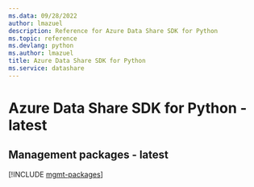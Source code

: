 ```yaml
---
ms.data: 09/28/2022
author: lmazuel
description: Reference for Azure Data Share SDK for Python
ms.topic: reference
ms.devlang: python
ms.author: lmazuel
title: Azure Data Share SDK for Python
ms.service: datashare
---
```

# Azure Data Share SDK for Python - latest

## Management packages - latest
[!INCLUDE [mgmt-packages](data-share-mgmt-index.md)]